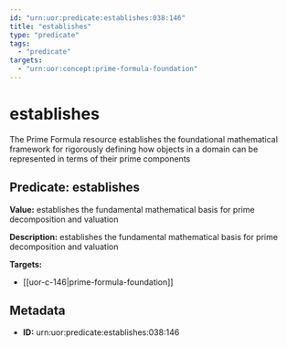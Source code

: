 ```yaml
---
id: "urn:uor:predicate:establishes:038:146"
title: "establishes"
type: "predicate"
tags:
  - "predicate"
targets:
  - "urn:uor:concept:prime-formula-foundation"
---
```


# establishes

The Prime Formula resource establishes the foundational mathematical framework for rigorously defining how objects in a domain can be represented in terms of their prime components

## Predicate: establishes

**Value:** establishes the fundamental mathematical basis for prime decomposition and valuation

**Description:** establishes the fundamental mathematical basis for prime decomposition and valuation

**Targets:**

- [[uor-c-146|prime-formula-foundation]]

## Metadata

- **ID:** urn:uor:predicate:establishes:038:146
